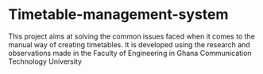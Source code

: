 # Timetable-management-system
 This project aims at solving the common issues faced when it comes to the
manual way of creating timetables.
It is developed using the research and observations made in the Faculty of Engineering in Ghana Communication Technology University 
